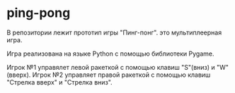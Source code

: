 # ping-pong
В репозитории лежит прототип игры "Пинг-понг". это мультиплеерная игра.

Игра реализована на языке Python с помощью библиотеки Pygame.

Игрок №1 управялет левой ракеткой с помощью клавиш "S"(вниз) и "W"(вверх). Игрок №2 управляет правой ракеткой с помощью клавиш "Стрелка вверх" и "Стрелка вниз".
